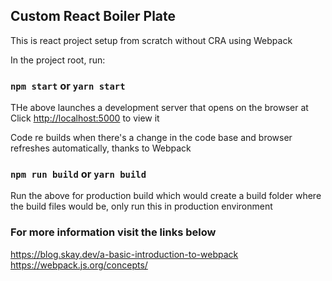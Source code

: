 ## Custom React Boiler Plate

This is react project setup from scratch without CRA using Webpack

In the project root, run:

### `npm start` or `yarn start`
THe above launches a development server that opens on the browser at<br />
Click [http://localhost:5000](http://localhost:5000) to view it

Code re builds when there's a change in the code base and browser refreshes automatically, thanks to Webpack

### `npm run build` or `yarn build`
Run the above for production build which would create a build folder where the build files would be, only run this in production environment

### For more information visit the links below
https://blog.skay.dev/a-basic-introduction-to-webpack
https://webpack.js.org/concepts/
